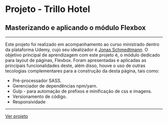 # Projeto - Trillo Hotel

## Masterizando e aplicando o módulo Flexbox

---

Este projeto foi realizado em acompanhamento ao curso ministrado dentro da plataforma Udemy, cujo seu idealizador é [Jonas Schmedtmann](https://twitter.com/jonasschmedtman). O objetivo principal de aprendizagem com este projeto é, o módulo dedicado para layout de páginas, Flexbox. Foram apresentadas e aplicadas as principais funcionalidades deste, além disso, houve o uso de outras tecologias complementares para a construção da desta página, tais como:

- Pré-processador SASS.
- Gerenciador de dependências npm/yarn.
- Gulp - para automação de prefixos e minificação de css e imagens.
- Versionamento de código.
- Responsividade

---

[Ver projeto](https://diglopes.github.io/trillo/)
